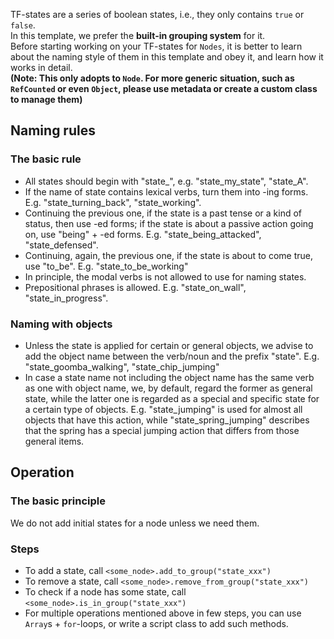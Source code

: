 TF-states are a series of boolean states, i.e., they only contains `true` or `false`.  
In this template, we prefer the **built-in grouping system** for it.  
Before starting working on your TF-states for `Nodes`, it is better to learn about the naming style of them in this template and obey it, and learn how it works in detail.  
**(Note: This only adopts to `Node`. For more generic situation, such as `RefCounted` or even `Object`, please use metadata or create a custom class to manage them)**

## Naming rules
### The basic rule
* All states should begin with "state_", e.g. "state_my_state", "state_A".
* If the name of state contains lexical verbs, turn them into -ing forms. E.g. "state_turning_back", "state_working".
* Continuing the previous one, if the state is a past tense or a kind of status, then use -ed forms; if the state is about a passive action going on, use "being" + -ed forms. E.g. "state_being_attacked", "state_defensed".
* Continuing, again, the previous one, if the state is about to come true, use "to_be". E.g. "state_to_be_working"
* In principle, the modal verbs is not allowed to use for naming states.
* Prepositional phrases is allowed. E.g. "state_on_wall", "state_in_progress".

### Naming with objects
* Unless the state is applied for certain or general objects, we advise to add the object name between the verb/noun and the prefix "state". E.g. "state_goomba_walking", "state_chip_jumping"
* In case a state name not including the object name has the same verb as one with object name, we, by default, regard the former as general state, while the latter one is regarded as a special and specific state for a certain type of objects. E.g. "state_jumping" is used for almost all objects that have this action, while "state_spring_jumping" describes that the spring has a special jumping action that differs from those general items.

## Operation
### The basic principle
We do not add initial states for a node unless we need them.

### Steps
* To add a state, call `<some_node>.add_to_group("state_xxx")`
* To remove a state, call `<some_node>.remove_from_group("state_xxx")`
* To check if a node has some state, call `<some_node>.is_in_group("state_xxx")`
* For multiple operations mentioned above in few steps, you can use `Array`s + `for`-loops, or write a script class to add such methods.
